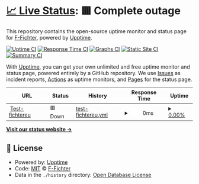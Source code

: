 # [📈 Live Status](https://uptime.fichter.eu): <!--live status--> **🟥 Complete outage**

This repository contains the open-source uptime monitor and status page for [F-Fichter](https://uptime.fichter.eu), powered by [Upptime](https://github.com/upptime/upptime).

[![Uptime CI](https://github.com/F-Fichter/uptime-smtp/workflows/Uptime%20CI/badge.svg)](https://github.com/F-Fichter/uptime-smtp/actions?query=workflow%3A%22Uptime+CI%22)
[![Response Time CI](https://github.com/F-Fichter/uptime-smtp/workflows/Response%20Time%20CI/badge.svg)](https://github.com/F-Fichter/uptime-smtp/actions?query=workflow%3A%22Response+Time+CI%22)
[![Graphs CI](https://github.com/F-Fichter/uptime-smtp/workflows/Graphs%20CI/badge.svg)](https://github.com/F-Fichter/uptime-smtp/actions?query=workflow%3A%22Graphs+CI%22)
[![Static Site CI](https://github.com/F-Fichter/uptime-smtp/workflows/Static%20Site%20CI/badge.svg)](https://github.com/F-Fichter/uptime-smtp/actions?query=workflow%3A%22Static+Site+CI%22)
[![Summary CI](https://github.com/F-Fichter/uptime-smtp/workflows/Summary%20CI/badge.svg)](https://github.com/F-Fichter/uptime-smtp/actions?query=workflow%3A%22Summary+CI%22)

With [Upptime](https://upptime.js.org), you can get your own unlimited and free uptime monitor and status page, powered entirely by a GitHub repository. We use [Issues](https://github.com/F-Fichter/uptime-smtp/issues) as incident reports, [Actions](https://github.com/F-Fichter/uptime-smtp/actions) as uptime monitors, and [Pages](https://uptime.fichter.eu) for the status page.

<!--start: status pages-->
<!-- This summary is generated by Upptime (https://github.com/upptime/upptime) -->
<!-- Do not edit this manually, your changes will be overwritten -->
<!-- prettier-ignore -->
| URL | Status | History | Response Time | Uptime |
| --- | ------ | ------- | ------------- | ------ |
| <img alt="" src="https://favicons.githubusercontent.com/fichter.eu" height="13"> [Test-fichtereu](http://fichter.eu) | 🟥 Down | [test-fichtereu.yml](https://github.com/F-Fichter/uptime-smtp/commits/HEAD/history/test-fichtereu.yml) | <details><summary><img alt="Response time graph" src="./graphs/test-fichtereu/response-time-week.png" height="20"> 0ms</summary><br><a href="https://F-Fichter.github.io/uptime-smtp/history/test-fichtereu"><img alt="Response time 2312" src="https://img.shields.io/endpoint?url=https%3A%2F%2Fraw.githubusercontent.com%2FF-Fichter%2Fuptime-smtp%2FHEAD%2Fapi%2Ftest-fichtereu%2Fresponse-time.json"></a><br><a href="https://F-Fichter.github.io/uptime-smtp/history/test-fichtereu"><img alt="24-hour response time 0" src="https://img.shields.io/endpoint?url=https%3A%2F%2Fraw.githubusercontent.com%2FF-Fichter%2Fuptime-smtp%2FHEAD%2Fapi%2Ftest-fichtereu%2Fresponse-time-day.json"></a><br><a href="https://F-Fichter.github.io/uptime-smtp/history/test-fichtereu"><img alt="7-day response time 0" src="https://img.shields.io/endpoint?url=https%3A%2F%2Fraw.githubusercontent.com%2FF-Fichter%2Fuptime-smtp%2FHEAD%2Fapi%2Ftest-fichtereu%2Fresponse-time-week.json"></a><br><a href="https://F-Fichter.github.io/uptime-smtp/history/test-fichtereu"><img alt="30-day response time 0" src="https://img.shields.io/endpoint?url=https%3A%2F%2Fraw.githubusercontent.com%2FF-Fichter%2Fuptime-smtp%2FHEAD%2Fapi%2Ftest-fichtereu%2Fresponse-time-month.json"></a><br><a href="https://F-Fichter.github.io/uptime-smtp/history/test-fichtereu"><img alt="1-year response time 2312" src="https://img.shields.io/endpoint?url=https%3A%2F%2Fraw.githubusercontent.com%2FF-Fichter%2Fuptime-smtp%2FHEAD%2Fapi%2Ftest-fichtereu%2Fresponse-time-year.json"></a></details> | <details><summary><a href="https://F-Fichter.github.io/uptime-smtp/history/test-fichtereu">0.00%</a></summary><a href="https://F-Fichter.github.io/uptime-smtp/history/test-fichtereu"><img alt="All-time uptime 2.70%" src="https://img.shields.io/endpoint?url=https%3A%2F%2Fraw.githubusercontent.com%2FF-Fichter%2Fuptime-smtp%2FHEAD%2Fapi%2Ftest-fichtereu%2Fuptime.json"></a><br><a href="https://F-Fichter.github.io/uptime-smtp/history/test-fichtereu"><img alt="24-hour uptime 0.00%" src="https://img.shields.io/endpoint?url=https%3A%2F%2Fraw.githubusercontent.com%2FF-Fichter%2Fuptime-smtp%2FHEAD%2Fapi%2Ftest-fichtereu%2Fuptime-day.json"></a><br><a href="https://F-Fichter.github.io/uptime-smtp/history/test-fichtereu"><img alt="7-day uptime 0.00%" src="https://img.shields.io/endpoint?url=https%3A%2F%2Fraw.githubusercontent.com%2FF-Fichter%2Fuptime-smtp%2FHEAD%2Fapi%2Ftest-fichtereu%2Fuptime-week.json"></a><br><a href="https://F-Fichter.github.io/uptime-smtp/history/test-fichtereu"><img alt="30-day uptime 0.00%" src="https://img.shields.io/endpoint?url=https%3A%2F%2Fraw.githubusercontent.com%2FF-Fichter%2Fuptime-smtp%2FHEAD%2Fapi%2Ftest-fichtereu%2Fuptime-month.json"></a><br><a href="https://F-Fichter.github.io/uptime-smtp/history/test-fichtereu"><img alt="1-year uptime 2.70%" src="https://img.shields.io/endpoint?url=https%3A%2F%2Fraw.githubusercontent.com%2FF-Fichter%2Fuptime-smtp%2FHEAD%2Fapi%2Ftest-fichtereu%2Fuptime-year.json"></a></details>

<!--end: status pages-->

[**Visit our status website →**](https://uptime.fichter.eu)

## 📄 License

- Powered by: [Upptime](https://github.com/upptime/upptime)
- Code: [MIT](./LICENSE) © [F-Fichter](https://uptime.fichter.eu)
- Data in the `./history` directory: [Open Database License](https://opendatacommons.org/licenses/odbl/1-0/)
